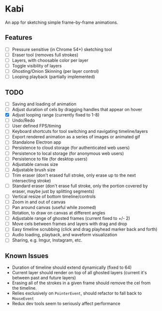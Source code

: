 # Kabi

An app for sketching simple frame-by-frame animations.

## Features

- [ ] Pressure sensitive (in Chrome 54+) sketching tool
- [ ] Eraser tool (removes full strokes)
- [ ] Layers, with choosable color per layer
- [ ] Toggle visibility of layers
- [ ] Ghosting/Onion Skinning (per layer control)
- [ ] Looping playback (partially implemented)

## TODO

- [ ] Saving and loading of animation
- [ ] Adjust duration of cels by dragging handles that appear on hover
- [x] Adjust looping range (currently fixed to 1-8)
- [ ] Undo/Redo
- [ ] User defined FPS/timing
- [ ] Keyboard shortcuts for tool switching and navigating timeline/layers
- [ ] Export rendered animation as a series of images or animated gif
- [ ] Standalone Electron app
- [ ] Persistence to cloud storage (for authenticated web users)
- [ ] Persistence to local storage (for anonymous web users)
- [ ] Persistence to file (for desktop users)
- [ ] Adjustable canvas size
- [ ] Adjustable brush size
- [ ] Trim eraser (don't erased full stroke, only erase up to the next intersecting stroke)
- [ ] Standard eraser (don't erase full stroke, only the portion covered by eraser, maybe just by splitting segments)
- [ ] Vertical resize of bottom timeline/controls
- [ ] Zoom in and out of canvas
- [ ] Pan around canvas (useful while zoomed)
- [ ] Rotation, to draw on canvas at different angles
- [ ] Adjustable range of ghosted frames (current fixed to +/- 2)
- [ ] Move cels between frames and layers with drag and drop
- [ ] Easy timeline scrubbing (click and drag playhead marker back and forth)
- [ ] Audio loading, playback, and waveform visualization
- [ ] Sharing, e.g. Imgur, Instagram, etc.

## Known Issues

- Duration of timeline should extend dynamically (fixed to 64)
- Current layer should render on top of all ghosted layers (current it's between past and future layers)
- Erasing all of the strokes in a given frame should remove the cel from the timeline.
- Relies exclusively on `PointerEvent`, should refactor to fall back to `MouseEvent`
- Redux dev tools seem to seriously affect performance
